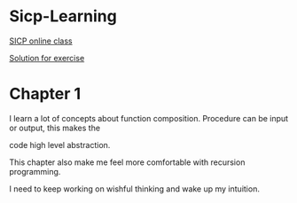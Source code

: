 Sicp-Learning
=============

[SICP online class](http://ocw.mit.edu/courses/electrical-engineering-and-computer-science/6-001-structure-and-interpretation-of-computer-programs-spring-2005/video-lectures/)

[Solution for exercise](http://community.schemewiki.org/?SICP-Solutions)

Chapter 1
=========

I learn a lot of concepts about function composition. Procedure can be input or output, this makes the

code high level abstraction.

This chapter also make me feel more comfortable with recursion programming.

I need to keep working on wishful thinking and wake up my intuition.
